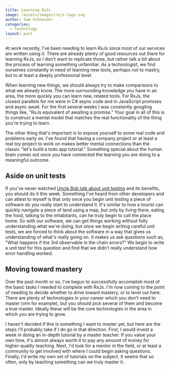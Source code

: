 ```yaml
---
title: Learning RxJs
image: /assets/images/rxjs-logo.svg
author: Sam Schneider
categories:
  - technology
layout: post
---
```


At work recently, I've been needing to learn RxJs since most of our services are written using it. There are already plenty of good resources out there for learning RxJs, so I don't want to replicate those, but rather talk a bit about the process of learning something unfamiliar. As a technologist, we find ourselves constantly in need of learning new tools, perhaps not to mastry, but to at least a deeply professional level.

When learning new things, we should always try to make comparisons to what we already know. The more surrounding knowledge you have in an area, the more quickly you can learn new, related tools. For RxJs, the closest parallels for me were in C# async code and in JavaScript promises and async await. For the first several weeks I was constantly googling things like, "RxJs equivalent of awaiting a promise." Your goal in all of this is to construct a mental model that matches the real functionality of the thing you're trying to learn.

The other thing that's important is to expose yourself to some real code and problems early on. I've found that having a company project or at least a real toy project to work on makes better mental connections than the classic "let's build a todo app tutorial." Something special about the human brain comes out once you have connected the learning you are doing to a meaningful outcome.

## Aside on unit tests

If you've never watched [Uncle Bob talk about unit testing](https://www.youtube.com/watch?v=58jGpV2Cg50) and its benefits, you should do it this week. Something I've heard from other developers and can attest to myself is that only once you begin unit testing a piece of software do you really start to understand it. It's similar to how a tourist can quickly navigate a piece of land using a map, but only by living there, eating the food, talking to the inhabitants, can he truly begin to call the place home. So with our software, we can get things working without fully understanding what we're doing, but once we begin writing careful unit tests, we are forced to think about the software in a way that gives us understanding of what's really going on. It makes us ask questions such as, "What happens if the 3rd observable in the chain errors?" We begin to write a unit test for this question and find that we didn't really understand how error handling worked.

## Moving toward mastery

Over the past month or so, I've begun to successfully accomplish most of the basic tasks I needed to complete with RxJs. I'm now coming to the point of needing to decide whether to drive toward mastery, or to level out here. There are plenty of technologies in your career which you don't need to master (vim for example), but you should pick several of them and become a true master. Ideally these will be the core technologies in the area in which you are trying to grow.

I haven't decided if this is something I want to master yet, but here are the steps I'll probably take if I do go in that direction. First, I would invest a week in doing an in-depth tutorial by a master teacher. If you value your own time, it's almost always worth it to pay any amount of money for higher-quality teaching. Next, I'd look for a mentor in the field, or at least a community to get involved with where I could begin asking questions. Finally, I'd write my own set of tutorials on the subject. It seems that so often, only by teaching something can we truly master it.
